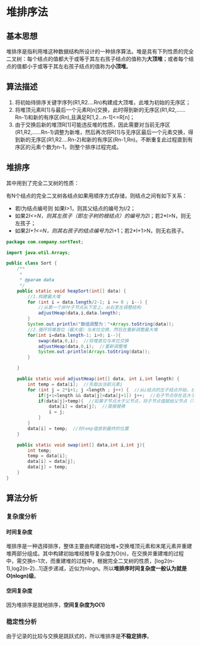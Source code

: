 # 堆排序法  
## 基本思想  
堆排序是指利用堆这种数据结构所设计的一种排序算法。堆是具有下列性质的完全二叉树：每个结点的值都大于或等于其左右孩子结点的值称为**大顶堆**；或者每个结点的值都小于或等于其左右孩子结点的值称为**小顶堆**。 


## 算法描述

1. 将初始待排序关键字序列(R1,R2….Rn)构建成大顶堆，此堆为初始的无序区；
2. 将堆顶元素R[1]与最后一个元素R[n]交换，此时得到新的无序区(R1,R2,……Rn-1)和新的有序区(Rn),且满足R[1,2…n-1]<=R[n]；
3. 由于交换后新的堆顶R[1]可能违反堆的性质，因此需要对当前无序区(R1,R2,……Rn-1)调整为新堆，然后再次将R[1]与无序区最后一个元素交换，得到新的无序区(R1,R2….Rn-2)和新的有序区(Rn-1,Rn)。不断重复此过程直到有序区的元素个数为n-1，则整个排序过程完成。

## 堆排序
其中用到了完全二叉树的性质：

有N个结点的完全二叉树各结点如果用顺序方式存储，则结点之间有如下关系：
- 若I为结点编号则 如果I>1，则其父结点的编号为I/2；
- 如果2*I<=N，则其左孩子（即左子树的根结点）的编号为2*I；若2*I>N，则无左孩子；
- 如果2*I+1<=N，则其右孩子的结点编号为2*I+1；若2*I+1>N，则无右孩子。

```java
package com.company.sortTest;

import java.util.Arrays;

public class Sort {
    /**
     *
     * @param data
     */
    public static void heapSort(int[] data) {
        //1.构建最大堆
        for (int i = data.length/2-1; i >= 0 ; i--) {
            //从第一个非叶子节点从下至上，从右至左调整结构
            adjustHeap(data,i,data.length);
        }
        System.out.println("数组调整为："+Arrays.toString(data));
        //2.循环将堆首位（最大值）与末位交换，然后在重新调整最大堆
        for(int i=data.length-1; i>0; i--){
            swap(data,0,i);  //将堆首位与末位交换
            adjustHeap(data,0,i);  //重新调整堆
            System.out.println(Arrays.toString(data));
        }

    }

    public static void adjustHeap(int[] data, int i,int length) {
        int temp = data[i];  //先取出当前元素i
        for (int j = 2*i+1; j <length ; j++) {  //从i结点的左子结点开始，也就是2i+1处开始
            if(j+1<length && data[j]<data[j+1]) j++;  //右子节点存在且大于左子节点 指针指向右子节点
            if(data[j]>temp){  //如果子节点大于父节点，将子节点值赋给父节点（不用进行交换）
                data[i] = data[j];  //直接替换
                i = j;
            }
        }
        data[i] = temp;  //将temp值放到最终的位置
    }

    public static void swap(int[] data,int i,int j){
        int temp;
        temp = data[i];
        data[i] = data[j];
        data[j] = temp;
    }
}


```

## 算法分析
### 复杂度分析
#### 时间复杂度
堆排序是一种选择排序，整体主要由构建初始堆+交换堆顶元素和末尾元素并重建堆两部分组成。其中构建初始堆经推导复杂度为O(n)，在交换并重建堆的过程中，需交换n-1次，而重建堆的过程中，根据完全二叉树的性质，[log2(n-1),log2(n-2)...1]逐步递减，近似为nlogn。所以**堆排序时间复杂度一般认为就是O(nlogn)级**。
#### 空间复杂度
因为堆排序是就地排序，**空间复杂度为O(1)**

### 稳定性分析
由于记录的比较与交换是跳跃式的，所以堆排序是**不稳定排序**。